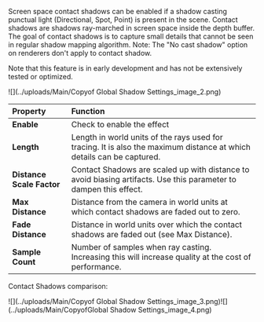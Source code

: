 Screen space contact shadows can be enabled if a shadow casting punctual light (Directional, Spot, Point) is present in the scene. Contact shadows are shadows ray-marched in screen space inside the depth buffer. The goal of contact shadows is to capture small details that cannot be seen in regular shadow mapping algorithm. Note: The "No cast shadow" option on renderers don't apply to contact shadow.

Note that this feature is in early development and has not be extensively tested or optimized.

![](../uploads/Main/Copyof Global Shadow Settings_image_2.png)

| Property                  | Function                                                     |
| :------------------------ | :----------------------------------------------------------- |
| __Enable__                | Check to enable the effect                                   |
| __Length__                | Length in world units of the rays used for tracing. It is also the maximum distance at which details can be captured. |
| __Distance Scale Factor__ | Contact Shadows are scaled up with distance to avoid biasing artifacts. Use this parameter to dampen this effect. |
| __Max Distance__          | Distance from the camera in world units at which contact shadows are faded out to zero. |
| __Fade Distance__         | Distance in world units over which the contact shadows are faded out (see Max Distance). |
| __Sample Count__          | Number of samples when ray casting. Increasing this will increase quality at the cost of performance. |



Contact Shadows comparison:

![](../uploads/Main/Copyof Global Shadow Settings_image_3.png)![](../uploads/Main/CopyofGlobal Shadow Settings_image_4.png)
